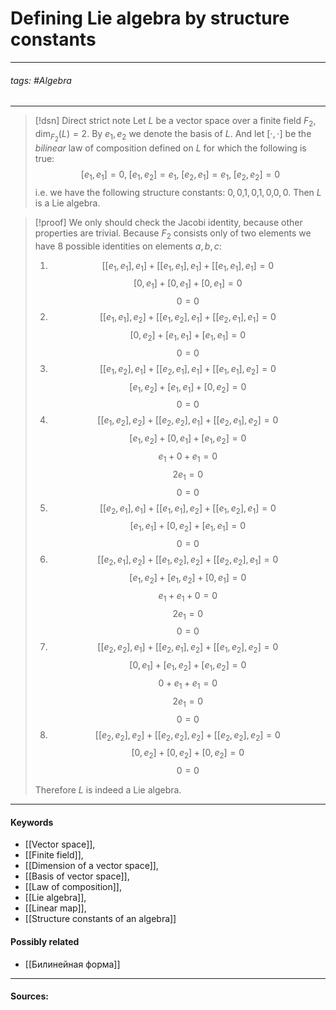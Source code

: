 # Defining Lie algebra by structure constants
***
###### tags: #Algebra 
***
>[!dsn] Direct strict note
> Let $L$ be a vector space over a finite field $F_{2}$, $\dim_{F_{2}}(L)=2$. By $e_{1},e_{2}$ we denote the basis of $L$. And let $[\cdot,\cdot]$ be the *bilinear* law of composition defined on $L$ for which the following is true:
> $$[e_{1},e_{1}]=0,\;[e_{1},e_{2}]=e_{1},\;[e_{2},e_{1}]=e_{1},\;[e_{2},e_{2}]=0$$
> i.e. we have the following structure constants: $0,0$,$1,0$,$1,0$,$0,0$.
> Then $L$ is a Lie algebra.

>[!proof]
>We only should check the Jacobi identity, because other properties are trivial. Because $F_{2}$ consists only of two elements we have $8$ possible identities on elements $a,b,c$:
>1. $$[[e_{1},e_{1}],e_{1}]+[[e_{1},e_{1}],e_{1}]+[[e_{1},e_1],e_{1}]=0$$
>   $$[0,e_{1}]+[0,e_{1}]+[0,e_{1}]=0$$
>   $$0=0$$
>2. $$[[e_{1},e_{1}],e_{2}]+[[e_{1},e_{2}],e_{1}]+[[e_{2},e_1],e_{1}]=0$$
>   $$[0,e_{2}]+[e_{1},e_{1}]+[e_{1},e_{1}]=0$$
>   $$0=0$$
>3. $$[[e_{1},e_{2}],e_{1}]+[[e_{2},e_{1}],e_{1}]+[[e_{1},e_1],e_{2}]=0$$
>   $$[e_{1},e_{2}]+[e_{1},e_{1}]+[0,e_{2}]=0$$
>   $$0=0$$
>4. $$[[e_{1},e_{2}],e_{2}]+[[e_{2},e_{2}],e_{1}]+[[e_{2},e_1],e_{2}]=0$$
>   $$[e_{1},e_{2}]+[0,e_{1}]+[e_{1},e_{2}]=0$$
>   $$e_{1}+0+e_{1}=0$$
>   $$2e_{1}=0$$
>   $$0=0$$ 
>5. $$[[e_{2},e_{1}],e_{1}]+[[e_{1},e_{1}],e_{2}]+[[e_{1},e_2],e_{1}]=0$$
>   $$[e_{1},e_{1}]+[0,e_{2}]+[e_{1},e_{1}]=0$$
>   $$0=0$$ 
>6. $$[[e_{2},e_{1}],e_{2}]+[[e_{1},e_{2}],e_{2}]+[[e_{2},e_{2}],e_{1}]=0$$
>   $$[e_{1},e_{2}]+[e_{1},e_{2}]+[0,e_{1}]=0$$
>   $$e_{1}+e_{1}+0=0$$
>   $$2e_{1}=0$$
>   $$0=0$$ 
>7. $$[[e_{2},e_{2}],e_{1}]+[[e_{2},e_{1}],e_{2}]+[[e_{1},e_{2}],e_{2}]=0$$
>   $$[0,e_{1}]+[e_{1},e_{2}]+[e_{1},e_{2}]=0$$
>   $$0+e_{1}+e_{1}=0$$
>   $$2e_{1}=0$$
>   $$0=0$$ 
>8. $$[[e_{2},e_{2}],e_{2}]+[[e_{2},e_{2}],e_{2}]+[[e_{2},e_{2}],e_{2}]=0$$
>   $$[0,e_{2}]+[0,e_{2}]+[0,e_{2}]=0$$
>   $$0=0$$ 
>
>Therefore $L$ is indeed a Lie algebra.
***
#### Keywords
- [[Vector space]],
- [[Finite field]],
- [[Dimension of a vector space]],
- [[Basis of vector space]],
- [[Law of composition]],
- [[Lie algebra]],
- [[Linear map]],
- [[Structure constants of an algebra]]
#### Possibly related
- [[Билинейная форма]]
***
#### Sources: